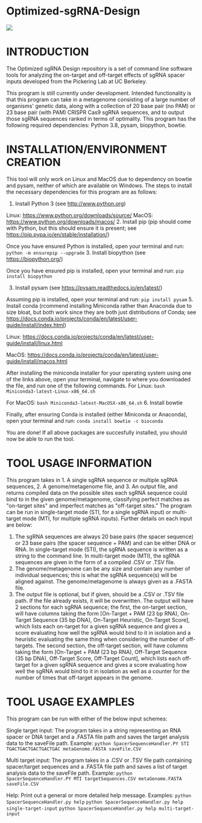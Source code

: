 # Optimized-sgRNA-Design

![](CRISPR-Logo.jpg)

INTRODUCTION
=====================
The Optimized sgRNA Design repository is a set of command line software tools for analyzing the on-target and off-target effects of sgRNA spacer inputs developed from the Pickering Lab at UC Berkeley.

This program is still currently under development. Intended functionality is that this program can take in a metagenome consisting of a large number of organisms' genetic data, along with a collection of 20 base pair (no PAM) or 23 base pair (with PAM) CRISPR Cas9 sgRNA sequences, and to output those sgRNA sequences ranked in terms of optimality. This program has the following required dependencies: Python 3.8, pysam, biopython, bowtie.

INSTALLATION/ENVIRONMENT CREATION
=====================
This tool will only work on Linux and MacOS due to dependency on bowtie and pysam, neither of which are available on Windows. The steps to install the necessary dependencies for this program are as follows:
1. Install Python 3 (see http://www.python.org)

Linux: https://www.python.org/downloads/source/
MacOS: https://www.python.org/downloads/macos/
2. Install pip (pip should come with Python, but this should ensure it is present; see https://pip.pypa.io/en/stable/installation/)

Once you have ensured Python is installed, open your terminal and run:
```python -m ensurepip --upgrade```
3. Install biopython (see https://biopython.org/)

Once you have ensured pip is installed, open your terminal and run:
```pip install biopython```

3. Install pysam (see https://pysam.readthedocs.io/en/latest/)

Assuming pip is installed, open your terminal and run:
```pip install pysam```
5. Install conda (rcommend installing Miniconda rather than Anaconda due to size bloat, but both work since they are both just distributions of Conda; see https://docs.conda.io/projects/conda/en/latest/user-guide/install/index.html)

Linux: https://docs.conda.io/projects/conda/en/latest/user-guide/install/linux.html

MacOS: https://docs.conda.io/projects/conda/en/latest/user-guide/install/macos.html

After installing the miniconda installer for your operating system using one of the links above, open your terminal, navigate to where you downloaded the file, and run one of the following commands. For Linux:
```bash Miniconda3-latest-Linux-x86_64.sh```

For MacOS:
```bash Miniconda3-latest-MacOSX-x86_64.sh```
6. Install bowtie

Finally, after ensuring Conda is installed (either Miniconda or Anaconda), open your terminal and run:
```conda install bowtie -c bioconda```

You are done! If all above packages are succesfully installed, you should now be able to run the tool.

TOOL USAGE INFORMATION
=====================
This program takes in 1. A single sgRNA sequence or multiple sgRNA sequences, 2. A genome/metagenome file, and 3. An output file, and returns compiled data on the possible sites each sgRNA sequence could bind to in the given genome/metagenome, classifying perfect matches as "on-target sites" and imperfect matches as "off-target sites." The program can be run in single-target mode (STI, for a single sgRNA input) or multi-target mode (MTI, for multiple sgRNA inputs). Further details on each input are below:
1. The sgRNA sequences are always 20 base pairs (the spacer sequence) or 23 base pairs (the spacer sequence + PAM) and can be either DNA or RNA. In single-target mode (STI), the sgRNA sequence is written as a string to the command line. In multi-target mode (MTI), the sgRNA sequences are given in the form of a compiled .CSV or .TSV file.
2. The genome/metagenome can be any size and contain any number of individual sequences; this is what the sgRNA sequence(s) will be aligned against. The genome/metagenome is always given as a .FASTA file.
3. The output file is optional, but if given, should be a .CSV or .TSV file path. If the file already exists, it will be overwritten. The output will have 2 sections for each sgRNA sequence; the first, the on-target section, will have columns taking the form [On-Target + PAM (23 bp RNA), On-Target Sequence (35  bp DNA), On-Target Heuristic, On-Target Score], which lists each on-target for a given sgRNA sequence and gives a score evaluating how well the sgRNA would bind to it in isolation and a heuristic evaluating the same thing when considering the number of off-targets. The second section, the off-target section, will have columns taking the form [On-Target + PAM (23 bp RNA), Off-Target Sequence (35 bp DNA), Off-Target Score, Off-Target Count], which lists each off-target for a given sgRNA sequence and gives a score evaluating how well the sgRNA would bind to it in isolation as well as a counter for the number of times that off-target appears in the genome.


TOOL USAGE EXAMPLES
=====================
This program can be run with either of the below input schemes:

Single target input: The program takes in a string representing an RNA spacer or DNA target and a .FASTA file path and saves the target analysis data to the saveFile path. Example:
```python SpacerSequenceHandler.PY STI TGACTGACTGACTGACTGAC metaGenome.FASTA saveFile.CSV```

Multi target input: The program takes in a .CSV or .TSV file path containing spacer/target sequences and a .FASTA file path and saves a list of target analysis data to the saveFile path. Example:
```python SpacerSequenceHandler.PY MTI targetSequences.CSV metaGenome.FASTA saveFile.CSV```

Help: Print out a general or more detailed help message. Examples:
```python SpacerSequenceHandler.py help```
```python SpacerSequenceHandler.py help single-target-input```
```python SpacerSequenceHandler.py help multi-target-input```
